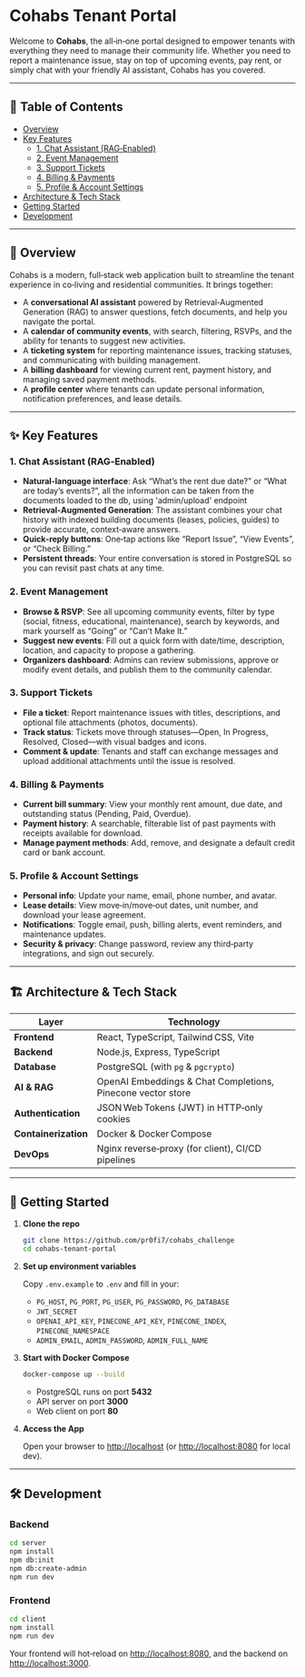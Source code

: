 # Cohabs Tenant Portal

Welcome to **Cohabs**, the all‑in‑one portal designed to empower tenants with everything they need to manage their community life. Whether you need to report a maintenance issue, stay on top of upcoming events, pay rent, or simply chat with your friendly AI assistant, Cohabs has you covered.

---

## 🚀 Table of Contents

- [Overview](#-overview)
- [Key Features](#-key-features)
    - [1. Chat Assistant (RAG‑Enabled)](#1-chat-assistant-rag-enabled)
    - [2. Event Management](#2-event-management)
    - [3. Support Tickets](#3-support-tickets)
    - [4. Billing & Payments](#4-billing--payments)
    - [5. Profile & Account Settings](#5-profile--account-settings)
- [Architecture & Tech Stack](#-architecture--tech-stack)
- [Getting Started](#-getting-started)
- [Development](#-development)

---

## 📝 Overview

Cohabs is a modern, full‑stack web application built to streamline the tenant experience in co‑living and residential communities. It brings together:

- A **conversational AI assistant** powered by Retrieval‑Augmented Generation (RAG) to answer questions, fetch documents, and help you navigate the portal.
- A **calendar of community events**, with search, filtering, RSVPs, and the ability for tenants to suggest new activities.
- A **ticketing system** for reporting maintenance issues, tracking statuses, and communicating with building management.
- A **billing dashboard** for viewing current rent, payment history, and managing saved payment methods.
- A **profile center** where tenants can update personal information, notification preferences, and lease details.

---

## ✨ Key Features

### 1. Chat Assistant (RAG‑Enabled)

- **Natural‑language interface**: Ask “What’s the rent due date?” or “What are today’s events?”, all the information can be taken from the documents loaded to the db, using 'admin/upload' endpoint
- **Retrieval‑Augmented Generation**: The assistant combines your chat history with indexed building documents (leases, policies, guides) to provide accurate, context‑aware answers.
- **Quick‑reply buttons**: One‑tap actions like “Report Issue”, “View Events”, or “Check Billing.”
- **Persistent threads**: Your entire conversation is stored in PostgreSQL so you can revisit past chats at any time.

### 2. Event Management

- **Browse & RSVP**: See all upcoming community events, filter by type (social, fitness, educational, maintenance), search by keywords, and mark yourself as “Going” or “Can’t Make It.”
- **Suggest new events**: Fill out a quick form with date/time, description, location, and capacity to propose a gathering.
- **Organizers dashboard**: Admins can review submissions, approve or modify event details, and publish them to the community calendar.

### 3. Support Tickets

- **File a ticket**: Report maintenance issues with titles, descriptions, and optional file attachments (photos, documents).
- **Track status**: Tickets move through statuses—Open, In Progress, Resolved, Closed—with visual badges and icons.
- **Comment & update**: Tenants and staff can exchange messages and upload additional attachments until the issue is resolved.

### 4. Billing & Payments

- **Current bill summary**: View your monthly rent amount, due date, and outstanding status (Pending, Paid, Overdue).
- **Payment history**: A searchable, filterable list of past payments with receipts available for download.
- **Manage payment methods**: Add, remove, and designate a default credit card or bank account.

### 5. Profile & Account Settings

- **Personal info**: Update your name, email, phone number, and avatar.
- **Lease details**: View move‑in/move‑out dates, unit number, and download your lease agreement.
- **Notifications**: Toggle email, push, billing alerts, event reminders, and maintenance updates.
- **Security & privacy**: Change password, review any third‑party integrations, and sign out securely.

---

## 🏗️ Architecture & Tech Stack

| Layer               | Technology                                                                 |
|---------------------|----------------------------------------------------------------------------|
| **Frontend**        | React, TypeScript, Tailwind CSS, Vite                                      |
| **Backend**         | Node.js, Express, TypeScript                                               |
| **Database**        | PostgreSQL (with `pg` & `pgcrypto`)                                        |
| **AI & RAG**        | OpenAI Embeddings & Chat Completions, Pinecone vector store                |
| **Authentication**  | JSON Web Tokens (JWT) in HTTP‑only cookies                                 |
| **Containerization**| Docker & Docker Compose                                                    |
| **DevOps**          | Nginx reverse‑proxy (for client), CI/CD pipelines                          |

---

## 📝 Getting Started

1. **Clone the repo**
     ```bash
     git clone https://github.com/pr0fi7/cohabs_challenge
     cd cohabs-tenant-portal
     ```

2. **Set up environment variables**

     Copy `.env.example` to `.env` and fill in your:

     - `PG_HOST`, `PG_PORT`, `PG_USER`, `PG_PASSWORD`, `PG_DATABASE`
     - `JWT_SECRET`
     - `OPENAI_API_KEY`, `PINECONE_API_KEY`, `PINECONE_INDEX`, `PINECONE_NAMESPACE`
     - `ADMIN_EMAIL`, `ADMIN_PASSWORD`, `ADMIN_FULL_NAME`

3. **Start with Docker Compose**
     ```bash
     docker-compose up --build
     ```

     - PostgreSQL runs on port **5432**
     - API server on port **3000**
     - Web client on port **80**

4. **Access the App**

     Open your browser to [http://localhost](http://localhost) (or [http://localhost:8080](http://localhost:8080) for local dev).

---

## 🛠️ Development

### Backend

```bash
cd server
npm install
npm db:init
npm db:create-admin
npm run dev
```

### Frontend

```bash
cd client
npm install
npm run dev
```

Your frontend will hot‑reload on [http://localhost:8080](http://localhost:8080), and the backend on [http://localhost:3000](http://localhost:3000).
